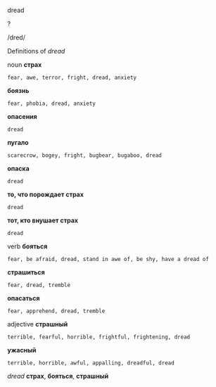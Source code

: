 dread

?

/dred/

Definitions of _dread_

noun
**страх**

    fear, awe, terror, fright, dread, anxiety
**боязнь**

    fear, phobia, dread, anxiety
**опасения**

    dread
**пугало**

    scarecrow, bogey, fright, bugbear, bugaboo, dread
**опаска**

    dread
**то, что порождает страх**

    dread
**тот, кто внушает страх**

    dread

verb
**бояться**

    fear, be afraid, dread, stand in awe of, be shy, have a dread of
**страшиться**

    fear, dread, tremble
**опасаться**

    fear, apprehend, dread, tremble

adjective
**страшный**

    terrible, fearful, horrible, frightful, frightening, dread
**ужасный**

    terrible, horrible, awful, appalling, dreadful, dread

_dread_
**страх**, **бояться**, **страшный**